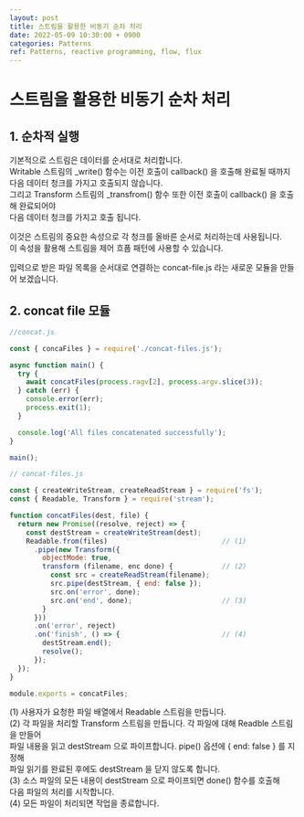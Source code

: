 ```yaml
---
layout: post
title: 스트림을 활용한 비동기 순차 처리
date: 2022-05-09 10:30:00 + 0900
categories: Patterns
ref: Patterns, reactive programming, flow, flux
---
```


# 스트림을 활용한 비동기 순차 처리

## 1. 순차적 실행
기본적으로 스트림은 데이터를 순서대로 처리합니다.    
Writable 스트림의 _write() 함수는 이전 호출이 callback() 을 호출해 완료될 때까지   
다음 데이터 청크를 가지고 호출되지 않습니다.   
그리고 Transform 스트림의 _transfrom() 함수 또한 이전 호출이 callback() 을 호출해 완료되어야   
다음 데이터 청크를 가지고 호출 됩니다.   

이것은 스트림의 중요한 속성으로 각 청크를 올바른 순서로 처리하는데 사용됩니다.    
이 속성을 활용해 스트림을 제어 흐픔 패턴에 사용할 수 있습니다.   

입력으로 받은 파일 목록을 순서대로 연결하는 concat-file.js 라는 새로운 모듈을 만들어 보겠습니다.

## 2. concat file 모듈
```javascript
//concat.js

const { concaFiles } = require('./concat-files.js');

async function main() {
  try {
    await concatFiles(process.ragv[2], process.argv.slice(3)); 
  } catch (err) {
    console.error(err);
    process.exit(1);
  }

  console.log('All files concatenated successfully');
}

main();
```

```javascript
// concat-files.js

const { createWriteStream, createReadStream } = require('fs');
const { Readable, Transform } = require('stream');

function concatFiles(dest, file) {
  return new Promise((resolve, reject) => {
    const destStream = createWriteStream(dest);
    Readable.from(files)                            // (1)
      .pipe(new Transform({
        objectMode: true,
        transform (filename, enc done) {            // (2)
          const src = createReadStream(filename);
          src.pipe(destStream, { end: false });
          src.on('error', done);
          src.on('end', done);                      // (3)
        }
      }))
      .on('error', reject)
      .on('finish', () => {                         // (4)
        destStream.end();
        resolve();
      });
  });
}

module.exports = concatFiles;
```

(1) 사용자가 요청한 파일 배열에서 Readable 스트림을 만듭니다.    
(2) 각 파일을 처리할 Transform 스트림을 만듭니다. 각 파일에 대해 Readble 스트림을 만들어   
파일 내용을 읽고 destStream 으로 파이프합니다. pipe() 옵션에 { end: false } 를 지정해   
파일 읽기를 완료된 후에도 destStream 을 닫지 않도록 합니다.   
(3) 소스 파일의 모든 내용이 destStream 으로 파이프되면 done() 함수를 호출해    
다음 파일의 처리를 시작합니다.    
(4) 모든 파일이 처리되면 작업을 종료합니다.

